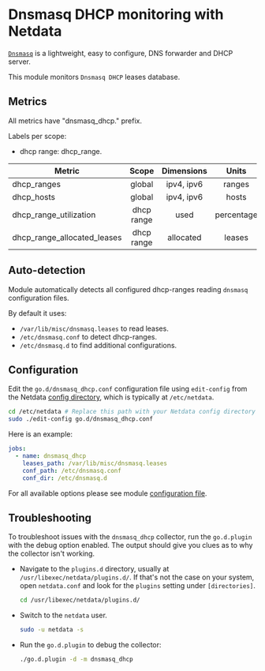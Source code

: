 <!--
title: "Dnsmasq DHCP monitoring with Netdata"
description: "Monitor the health and performance of Dnsmasq DHCP servers with zero configuration, per-second metric granularity, and interactive visualizations."
custom_edit_url: "https://github.com/netdata/go.d.plugin/edit/master/modules/dnsmasq_dhcp/README.md"
sidebar_label: "Dnsmasq DHCP"
learn_status: "Published"
learn_topic_type: "References"
learn_rel_path: "References/Collectors references/Networking"
-->

# Dnsmasq DHCP monitoring with Netdata

[`Dnsmasq`](http://www.thekelleys.org.uk/dnsmasq/doc.html) is a lightweight, easy to configure, DNS forwarder and DHCP
server.

This module monitors `Dnsmasq DHCP` leases database.

## Metrics

All metrics have "dnsmasq_dhcp." prefix.

Labels per scope:

- dhcp range: dhcp_range.

| Metric                      |   Scope    | Dimensions |   Units    |
|-----------------------------|:----------:|:----------:|:----------:|
| dhcp_ranges                 |   global   | ipv4, ipv6 |   ranges   |
| dhcp_hosts                  |   global   | ipv4, ipv6 |   hosts    |
| dhcp_range_utilization      | dhcp range |    used    | percentage |
| dhcp_range_allocated_leases | dhcp range | allocated  |   leases   |

## Auto-detection

Module automatically detects all configured dhcp-ranges reading `dnsmasq` configuration files.

By default it uses:

- `/var/lib/misc/dnsmasq.leases` to read leases.
- `/etc/dnsmasq.conf` to detect dhcp-ranges.
- `/etc/dnsmasq.d` to find additional configurations.

## Configuration

Edit the `go.d/dnsmasq_dhcp.conf` configuration file using `edit-config` from the
Netdata [config directory](https://learn.netdata.cloud/docs/configure/nodes), which is typically at `/etc/netdata`.

```bash
cd /etc/netdata # Replace this path with your Netdata config directory
sudo ./edit-config go.d/dnsmasq_dhcp.conf
```

Here is an example:

```yaml
jobs:
  - name: dnsmasq_dhcp
    leases_path: /var/lib/misc/dnsmasq.leases
    conf_path: /etc/dnsmasq.conf
    conf_dir: /etc/dnsmasq.d
```

For all available options please see
module [configuration file](https://github.com/netdata/go.d.plugin/blob/master/config/go.d/dnsmasq_dhcp.conf).

## Troubleshooting

To troubleshoot issues with the `dnsmasq_dhcp` collector, run the `go.d.plugin` with the debug option enabled. The
output should give you clues as to why the collector isn't working.

- Navigate to the `plugins.d` directory, usually at `/usr/libexec/netdata/plugins.d/`. If that's not the case on
  your system, open `netdata.conf` and look for the `plugins` setting under `[directories]`.

  ```bash
  cd /usr/libexec/netdata/plugins.d/
  ```

- Switch to the `netdata` user.

  ```bash
  sudo -u netdata -s
  ```

- Run the `go.d.plugin` to debug the collector:

  ```bash
  ./go.d.plugin -d -m dnsmasq_dhcp
  ```
